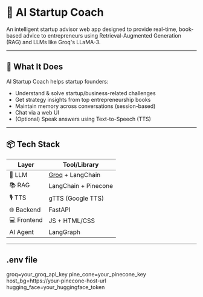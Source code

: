 
# 🚀 AI Startup Coach

An intelligent startup advisor web app designed to provide real-time, book-based advice to entrepreneurs using Retrieval-Augmented Generation (RAG) and LLMs like Groq's LLaMA-3.

---

## 🧠 What It Does

AI Startup Coach helps startup founders:
- Understand & solve startup/business-related challenges
- Get strategy insights from top entrepreneurship books
- Maintain memory across conversations (session-based)
- Chat via a web UI
- (Optional) Speak answers using Text-to-Speech (TTS)

---

## 📦 Tech Stack

| Layer        | Tool/Library                            |
|--------------|-----------------------------------------|
| 🧠 LLM        | [Groq](https://groq.com/) + LangChain   |
| 📚 RAG        | LangChain + Pinecone                    |
| 🎙️ TTS       | gTTS (Google TTS)        |
| 🌐 Backend   | FastAPI                                 |
| 💻 Frontend  | JS + HTML/CSS                   |
| AI Agent     |  LangGraph                     |
---

## .env file
groq=your_groq_api_key
pine_cone=your_pinecone_key
host_bg=https://your-pinecone-host-url
hugging_face=your_huggingface_token

